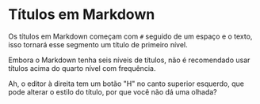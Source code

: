 # Títulos em Markdown

Os títulos em Markdown começam com `#` seguido de um espaço e o texto, isso tornará esse segmento um título de primeiro nível.

Embora o Markdown tenha seis níveis de títulos, não é recomendado usar títulos acima do quarto nível com frequência.

Ah, o editor à direita tem um botão "H" no canto superior esquerdo, que pode alterar o estilo do título, por que você não dá uma olhada?
